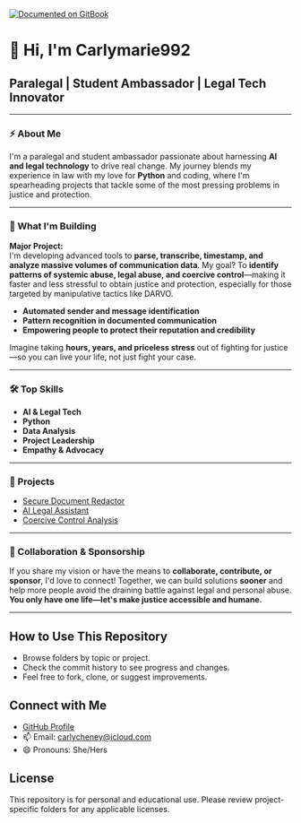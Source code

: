 <a href="https://www.gitbook.com/preview?utm_source=gitbook_readme_badge&utm_medium=organic&utm_campaign=preview_documentation&utm_content=link">
    <img
        src="https://img.shields.io/static/v1?message=Documented%20on%20GitBook&logo=gitbook&logoColor=ffffff&label=%20&labelColor=5c5c5c&color=3F89A1"
        alt="Documented on GitBook"
    />
</a>

# 👋 Hi, I'm Carlymarie992

## Paralegal | Student Ambassador | Legal Tech Innovator

---

### ⚡ About Me

I'm a paralegal and student ambassador passionate about harnessing **AI and legal technology** to drive real change. My journey blends my experience in law with my love for **Python** and coding, where I'm spearheading projects that tackle some of the most pressing problems in justice and protection.

---

### 🚀 What I'm Building

**Major Project:**  
I'm developing advanced tools to **parse, transcribe, timestamp, and analyze massive volumes of communication data**. My goal? To **identify patterns of systemic abuse, legal abuse, and coercive control**—making it faster and less stressful to obtain justice and protection, especially for those targeted by manipulative tactics like DARVO.

- **Automated sender and message identification**
- **Pattern recognition in documented communication**
- **Empowering people to protect their reputation and credibility**

Imagine taking **hours, years, and priceless stress** out of fighting for justice—so you can live your life, not just fight your case. 

---

### 🛠️ Top Skills

- **AI & Legal Tech**
- **Python**
- **Data Analysis**
- **Project Leadership**
- **Empathy & Advocacy**

---

### 🌟 Projects

- [Secure Document Redactor](https://github.com/Carlymarie992/secure-document-redactor)
- [AI Legal Assistant](https://github.com/Carlymarie992/AI-Legal-Assistant)
- [Coercive Control Analysis](https://github.com/Carlymarie992/coercive-control-analysis)

---

### 🤝 Collaboration & Sponsorship

If you share my vision or have the means to **collaborate, contribute, or sponsor**, I'd love to connect! Together, we can build solutions **sooner** and help more people avoid the draining battle against legal and personal abuse.  
**You only have one life—let's make justice accessible and humane.**

---

## How to Use This Repository

- Browse folders by topic or project.
- Check the commit history to see progress and changes.
- Feel free to fork, clone, or suggest improvements.

## Connect with Me

- [GitHub Profile](https://github.com/Carlymarie992)
- 📫 Email: carlycheney@icloud.com
- 😄 Pronouns: She/Hers

## License

This repository is for personal and educational use. Please review project-specific folders for any applicable licenses.